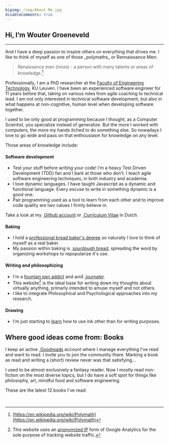 ```yaml
---
bigimg: /img/About Me.jpg
disableComments: true
---
```


## Hi, I’m Wouter Groeneveld
<hr/>
And I have a deep passion to inspire others on everything that drives me. I like to think of myself as one of those _polymaths_ or Rennaissance Men:

> Renaissance man (noun) - a person with many talents or areas of knowledge.[^2]

Professionally, I am a PhD researcher at the [Faculty of Engineering Technology](https://iiw.kuleuven.be/english), KU Leuven. I have been an experienced software engineer for 11 years before that, taking on various roles from agile coaching to technical lead. I am not only interested in technical software development, but also in what happens at non-cognitive, human level when developing software together. 

I used to be only good at programming because I thought, as a Computer Scientist, you specialize instead of generalize. But the more I worked with computers, the more my hands itched to do something else. So nowadays I love to go wide and pass on that enthousiasm for knowledge on any level.

Those areas of knowledge include:

#### Software development

* Test your stuff before writing your code! I’m a heavy Test Driven Development (TDD) fan and I bark at those who don’t. I teach agile software engineering techniques, in both industry and academia.
* I love dynamic languages. I have taught Javascript as a dynamic and functional language. Every excuse to write in something dynamic is a good one.
* Pair programming used as a tool to learn from each other and to improve code quality are two values I firmly believe in.

Take a look at my [<i class='fa fa-github'></i>&nbsp;Github account](https://github.com/wgroeneveld) or [<i class='fa fa-paperclip'></i>&nbsp;Curriculum Vitae](/files/groeneveldw_cv.pdf) in Dutch.

#### Baking

* I hold a [professional bread baker's degree](/post/learning-to-become-a-baker/) so naturally I love to think of myself as a real baker. 
* My passion within baking is [<i class='fa fa-flask'></i>&nbsp;sourdough bread](https://redzuurdesem.be), spreading the word by organizing workshops to repopularize it's use. 

#### Writing and philosophizing

* I'm a [fountain pen addict](/post/fountain-pens-first-look/) and avid [<i class='fa fa-pencil'></i>&nbsp;journaler](/post/journaling-in-practice/).
* This website[^1] is the ideal base for writing down my thoughts about virtually anything, primarly intended to amuse myself and not others.
* I like to integrate Philosophical and Psychological approaches into my research. 

#### Drawing

* I'm just starting to [learn](/post/teaching-yourself-to-draw/) how to use ink other than for writing purposes. 

## Where good ideas come from: Books

I keep an active <a href="https://www.goodreads.com/user/show/5451893-wouter" target="_blank"><i class='fa fa-book'></i>&nbsp;Goodreads</a> account where I manage everything I've read and want to read. I invite you to join the community there. Marking a book as read and writing a (short) review never was that satisfying... 

I used to be almost exclusively a fantasy reader. Now I mostly read non-fiction on the most diverse topics, but I do have a soft spot for things like philosophy, art, mindful food and software engineering. 

These are the latest 12 books I've read:

<div id="gr_grid_widget_1496758344">
</div>

</div>
<script src="https://www.goodreads.com/review/grid_widget/5451893.Wouter's%20bookshelf:%20read?cover_size=medium&hide_link=&hide_title=&num_books=12&order=d&shelf=read&sort=date_added&widget_id=1496758344" type="text/javascript" charset="utf-8"></script>

<p>&nbsp;</p>

[^1]: This website uses an [anonymized IP](https://support.google.com/analytics/answer/2763052?hl=en) form of Google Analytics for the sole purpose of tracking website traffic. 
[^2]: [https://en.wikipedia.org/wiki/Polymath](https://en.wikipedia.org/wiki/Polymath)